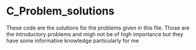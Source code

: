 # C_Problem_solutions
These code are the solutions for the problems given in this file. 
Those are the introductory problems and migh not be of high importance but they have some informative knowledge particularly for me




